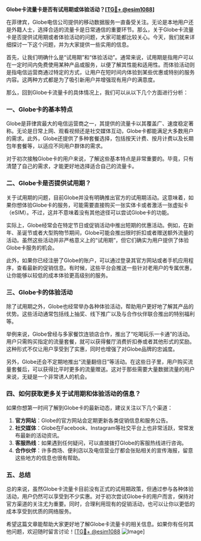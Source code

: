 **Globe卡流量卡是否有试用期或体验活动？[[TG💪+ @esim1088](https://t.me/s/esim1088)]**

在菲律宾，Globe电信公司提供的移动数据服务一直备受关注。无论是本地用户还是外籍人士，选择合适的流量卡是日常通信的重要环节。那么，关于Globe卡流量卡是否提供试用期或者体验活动的问题，大家可能都比较关心。今天，我们就来详细探讨一下这个问题，并为大家提供一些实用的信息。

首先，让我们明确什么是“试用期”和“体验活动”。通常来说，试用期是指用户可以在一定时间内免费使用某种产品或服务，以便了解其性能和适用性。而体验活动则是指电信运营商通过特定的方式，让用户在短时间内体验到某些优惠或特别的服务内容。这两种方式都是为了吸引新用户并增强现有用户的满意度。

那么，回到Globe卡流量卡的具体情况上，我们可以从以下几个方面进行分析：

### **一、Globe卡的基本特点**
Globe是菲律宾最大的电信运营商之一，其提供的流量卡以其覆盖广、速度稳定著称。无论是日常上网、观看视频还是社交媒体互动，Globe卡都能满足大多数用户的需求。此外，Globe还提供了多种套餐选择，包括按天计费、按月计费以及长期包年套餐等，以适应不同用户群体的需求。

对于初次接触Globe卡的用户来说，了解这些基本特点是非常重要的。毕竟，只有清楚了自己的需求，才能更好地选择适合自己的流量卡。

### **二、Globe卡是否提供试用期？**
关于试用期的问题，目前Globe并没有明确推出官方的试用期活动。这意味着，如果你想体验Globe卡的服务，可能需要直接购买一张实体卡或者激活一张虚拟卡（eSIM）。不过，这并不意味着没有其他途径可以尝试Globe卡的功能。

实际上，Globe经常会在特定节日或促销活动中推出短期的优惠活动。例如，在新年、圣诞节或者大型购物节期间，Globe可能会推出限时折扣或者赠送额外流量的活动。虽然这些活动并非严格意义上的“试用期”，但它们确实为用户提供了体验Globe卡服务的机会。

此外，如果你已经注册了Globe的账户，可以通过登录其官方网站或者手机应用程序，查看最新的促销信息。有时候，这些平台会推送一些针对老用户的专属优惠，让你能够以较低的成本体验更高级别的服务。

### **三、Globe卡的体验活动**
除了试用期之外，Globe也经常举办各种体验活动，帮助用户更好地了解其产品的优势。这些活动通常包括线上抽奖、线下推广以及与合作伙伴联合推出的特别福利等。

举例来说，Globe曾经与多家餐饮连锁店合作，推出了“吃喝玩乐一卡通”的活动。用户只需购买指定的流量套餐，就可以获得餐厅消费折扣券或者其他形式的奖励。这种形式不仅让用户享受到了实惠，同时也增强了对Globe品牌的忠诚度。

另外，Globe还会不定期地推出“流量翻倍日”等活动。在这些日子里，用户购买流量套餐后，可以获得比平时更多的流量赠送。这对于那些需要大量数据流量的用户来说，无疑是一个非常诱人的机会。

### **四、如何获取更多关于试用期和体验活动的信息？**
如果你想第一时间了解到Globe卡的最新动态，建议关注以下几个渠道：

1. **官方网站**：Globe的官方网站会定期更新各类促销信息和服务公告。
2. **社交媒体**：Globe在Facebook、Instagram等社交平台上也非常活跃，常常发布最新的活动资讯。
3. **客服热线**：如果遇到任何疑问，可以直接拨打Globe的客服热线进行咨询。
4. **合作伙伴**：许多商场、便利店以及电信营业厅都会张贴相关的宣传海报，留意这些地方的信息也很有帮助。

### **五、总结**
总的来说，虽然Globe卡流量卡目前没有正式的试用期政策，但通过参与各种体验活动，用户仍然可以享受到不少实惠。对于初次尝试Globe卡的用户而言，保持对官方渠道的关注尤为重要。同时，合理利用现有的促销活动，也可以让你以更低的成本享受到优质的网络服务。

希望这篇文章能帮助大家更好地了解Globe卡流量卡的相关信息。如果你有任何其他问题，欢迎随时留言讨论！[[TG💪+ @esim1088](https://t.me/s/esim1088) ![Image](https://i.postimg.cc/4NQfJmqS/Snipaste-2025-05-13-00-14-12.png)]